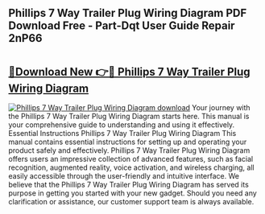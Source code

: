 ## Phillips 7 Way Trailer Plug Wiring Diagram PDF Download Free - Part-Dqt User Guide Repair 2nP66

# <h2><a href="http://dfurz9.blite.top/?on=Phillips+7+Way+Trailer+Plug+Wiring+Diagram">🔗Download New 👉🔴 Phillips 7 Way Trailer Plug Wiring Diagram</a></h2>

[![Phillips 7 Way Trailer Plug Wiring Diagram download](https://i.imgur.com/lujVjoI.png)](http://dfurz9.blite.top/?on=Phillips+7+Way+Trailer+Plug+Wiring+Diagram)
Your journey with the Phillips 7 Way Trailer Plug Wiring Diagram starts here. This manual is your comprehensive guide to understanding and using it effectively. Essential Instructions Phillips 7 Way Trailer Plug Wiring Diagram This manual contains essential instructions for setting up and operating your product safely and effectively. Phillips 7 Way Trailer Plug Wiring Diagram offers users an impressive collection of advanced features, such as facial recognition, augmented reality, voice activation, and wireless charging, all easily accessible through the user-friendly and intuitive interface. We believe that the Phillips 7 Way Trailer Plug Wiring Diagram has served its purpose in getting you started with your new gadget. Should you need any clarification or assistance, our customer support team is always available.
